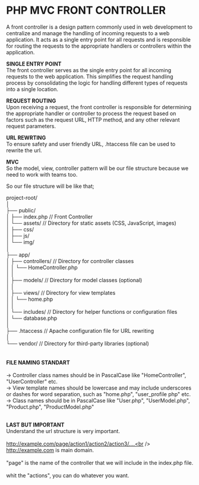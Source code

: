 <h1>PHP MVC FRONT CONTROLLER</h1>

A front controller is a design pattern commonly used in web development to centralize and manage the handling of incoming requests to a web application. It acts as a single entry point for all requests and is responsible for routing the requests to the appropriate handlers or controllers within the application.

<b>SINGLE ENTRY POINT</b><br />
The front controller serves as the single entry point for all incoming requests to the web application. This simplifies the request handling process by consolidating the logic for handling different types of requests into a single location.

<b>REQUEST ROUTING</b><br />
Upon receiving a request, the front controller is responsible for determining the appropriate handler or controller to process the request based on factors such as the request URL, HTTP method, and any other relevant request parameters.

<b>URL REWRTING</b><br />
To ensure safety and user friendly URL, .htaccess file can be used to rewrite the url. 

<b>MVC</b><br />
So the model, view, controller pattern will be our file structure because we need to work with teams too.

So our file structure will be like that;


project-root/<br />
│<br />
├── public/<br />
│   ├── index.php       // Front Controller<br />
│   └── assets/         // Directory for static assets (CSS, JavaScript, images)<br />
│       ├── css/<br />
│       ├── js/<br />
│       └── img/<br />
│<br />
├── app/<br />
│   ├── controllers/    // Directory for controller classes<br />
│   │   └── HomeController.php<br />
│   │<br />
│   ├── models/         // Directory for model classes (optional)<br />
│   │<br />
│   ├── views/          // Directory for view templates<br />
│   │   └── home.php<br />
│   │<br />
│   └── includes/       // Directory for helper functions or configuration files<br />
│       └── database.php<br />
│<br />
├── .htaccess           // Apache configuration file for URL rewriting<br />
│<br />
└── vendor/             // Directory for third-party libraries (optional)<br />
<br />
<br/>
<b>FILE NAMING STANDART</b><br />
<br />
-> Controller class names should be in PascalCase like "HomeController", "UserController" etc.<br />
-> View template names should be lowercase and may include underscores or dashes for word separation, such as "home.php", "user_profile php" etc.<br />
-> Class names should be in PascalCase like "User.php", "UserModel.php", "Product.php", "ProductModel.php"<br />
<br />

<b>LAST BUT IMPORTANT</b><br />
Understand the url structure is very important.<br />
<br />
http://example.com/page/action1/action2/action3/....<br />
<br />
http://example.com is main domain.<br />
<br />
"page" is the name of the controller that we will include in the index.php file.<br /> 
<br />
whit the "actions", you can do whatever you want.<br />
<br />
